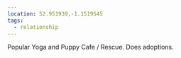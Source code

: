 ```yaml
---
location: 52.951939,-1.1519545
tags:
  - relationship
---
```

Popular Yoga and Puppy Cafe / Rescue. Does adoptions.